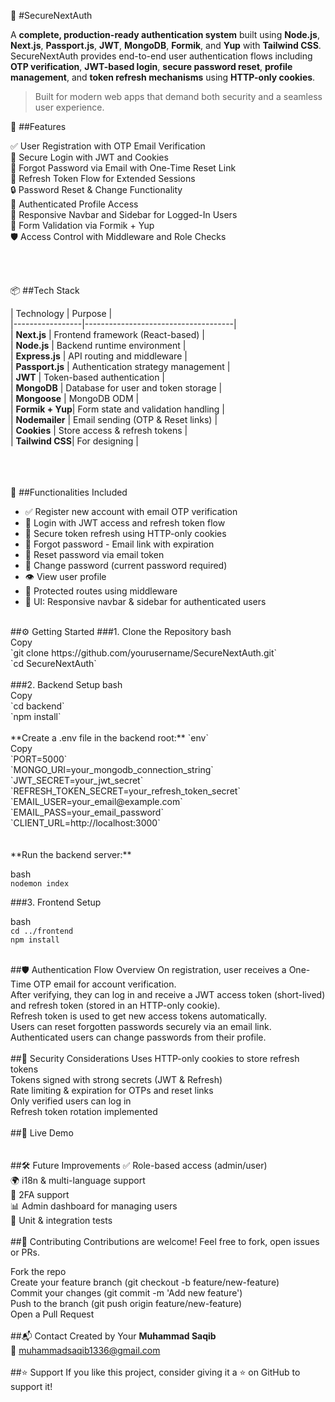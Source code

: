  🔐 #SecureNextAuth

A **complete, production-ready authentication system** built using **Node.js**, **Next.js**, **Passport.js**, **JWT**, **MongoDB**, **Formik**, and **Yup** with **Tailwind CSS**. SecureNextAuth provides end-to-end user authentication flows including **OTP verification**, **JWT-based login**, **secure password reset**, **profile management**, and **token refresh mechanisms** using **HTTP-only cookies**.<br>

> Built for modern web apps that demand both security and a seamless user experience.<br>



🚀 ##Features

✅ User Registration with OTP Email Verification<br>
🔐 Secure Login with JWT and Cookies  <br>
📧 Forgot Password via Email with One-Time Reset Link  <br>
🔁 Refresh Token Flow for Extended Sessions  <br>
🔒 Password Reset & Change Functionality  <br>
👤 Authenticated Profile Access  <br>
🧭 Responsive Navbar and Sidebar for Logged-In Users  <br>
🧠 Form Validation via Formik + Yup  <br>
🛡️ Access Control with Middleware and Role Checks  <br>

<br>
<br>

📦 ##Tech Stack

| Technology      | Purpose                             |<br>
|-----------------|-------------------------------------|<br>
| **Next.js**     | Frontend framework (React-based)    |<br>
| **Node.js**     | Backend runtime environment         |<br>
| **Express.js**  | API routing and middleware          |<br>
| **Passport.js** | Authentication strategy management  |<br>
| **JWT**         | Token-based authentication          |<br>
| **MongoDB**     | Database for user and token storage |<br>
| **Mongoose**    | MongoDB ODM                         |<br>
| **Formik + Yup**| Form state and validation handling  |<br>
| **Nodemailer**  | Email sending (OTP & Reset links)   |<br>
| **Cookies**     | Store access & refresh tokens       |<br>
| **Tailwind CSS**| For designing                       |<br>
<br>
<br>
<br>


🧪 ##Functionalities Included
<br>
- ✅ Register new account with email OTP verification<br>
- 🔐 Login with JWT access and refresh token flow<br>
- 🔁 Secure token refresh using HTTP-only cookies<br>
- 🧠 Forgot password - Email link with expiration<br>
- 🔄 Reset password via email token<br>
- 🔑 Change password (current password required)<br>
- 👁️ View user profile<br>
- 🚫 Protected routes using middleware<br>
- 🧭 UI: Responsive navbar & sidebar for authenticated users<br>
<br>
##⚙️ Getting Started
###1. Clone the Repository
bash<br>
Copy<br>
`git clone https://github.com/yourusername/SecureNextAuth.git`<br>
`cd SecureNextAuth`<br>
<br>
###2. Backend Setup
bash<br>
Copy<br>
`cd backend`<br>
`npm install`<br>
<br>
**Create a .env file in the backend root:**
`env`<br>
Copy<br>
`PORT=5000`<br>
`MONGO_URI=your_mongodb_connection_string`<br>
`JWT_SECRET=your_jwt_secret`<br>
`REFRESH_TOKEN_SECRET=your_refresh_token_secret`<br>
`EMAIL_USER=your_email@example.com`<br>
`EMAIL_PASS=your_email_password`<br>
`CLIENT_URL=http://localhost:3000`<br>
<br>
<br>
**Run the backend server:**

bash<br>
`nodemon index`<br>

###3. Frontend Setup

bash<br>
`cd ../frontend`<br>
`npm install`<br>
<br>

##🛡️ Authentication Flow Overview
On registration, user receives a One-Time OTP email for account verification.<br>
After verifying, they can log in and receive a JWT access token (short-lived) and refresh token (stored in an HTTP-only cookie).<br>
Refresh token is used to get new access tokens automatically.<br>
Users can reset forgotten passwords securely via an email link.<br>
Authenticated users can change passwords from their profile.<br>
<br>
##🔐 Security Considerations
Uses HTTP-only cookies to store refresh tokens<br>
Tokens signed with strong secrets (JWT & Refresh)<br>
Rate limiting & expiration for OTPs and reset links<br>
Only verified users can log in<br>
Refresh token rotation implemented<br>
<br>
##🔗 Live Demo<br>
<br>
<br>
##🛠️ Future Improvements
✅ Role-based access (admin/user)<br>
🌍 i18n & multi-language support<br>
📱 2FA support<br>
📊 Admin dashboard for managing users<br>
🧪 Unit & integration tests<br>
<br>
##🙌 Contributing
Contributions are welcome! Feel free to fork, open issues or PRs.<br>

Fork the repo<br>
Create your feature branch (git checkout -b feature/new-feature)<br>
Commit your changes (git commit -m 'Add new feature')<br>
Push to the branch (git push origin feature/new-feature)<br>
Open a Pull Request<br>
<br>
##📬 Contact
Created by Your **Muhammad Saqib**<br>
📧 muhammadsaqib1336@gmail.com<br>
<br>
##⭐️ Support
If you like this project, consider giving it a ⭐ on GitHub to support it!<br>




